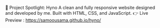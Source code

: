 💼 Project Spotlight: Hyno
A clean and fully responsive website designed and developed by me.
Built with HTML, CSS, and JavaScript.
👉 Live Preview : https://samoousama.github.io/hyno/
